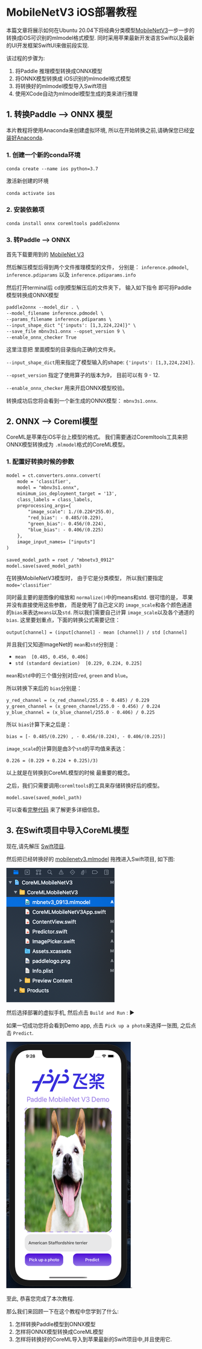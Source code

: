 # MobileNetV3 iOS部署教程

本篇文章将展示如何在Ubuntu 20.04下将经典分类模型[MobileNetV3](https://github.com/PaddlePaddle/Paddle2ONNX/tree/model_zoo/model_zoo/classification)一步一步的转换成iOS可识别的mlmodel格式模型. 同时采用苹果最新开发语言Swift以及最新的UI开发框架SwiftUI来做前段实现.


该过程的步骤为:

1. 将Paddle 推理模型转换成ONNX模型
2. 将ONNX模型转换成 iOS识别的mlmodel格式模型
3. 将转换好的mlmodel模型导入Swift项目
4. 使用XCode自动为mlmodel模型生成的类来进行推理


## 1. 转换Paddle --> ONNX 模型

本片教程将使用Anaconda来创建虚拟环境, 所以在开始转换之前,请确保您已经[安装好Anaconda](https://docs.anaconda.com/anaconda/install/index.html).

### 1. 创建一个新的conda环境

`conda create --name ios python=3.7`

激活新创建的环境

`conda activate ios`

### 2. 安装依赖项

`conda install onnx coremltools paddle2onnx`

### 3. 转Paddle --> ONNX

首先下载要用到的 [MobileNet V3](https://bj.bcebos.com/paddle2onnx/model_zoo/mobilenetv3.tar.gz)

然后解压模型后得到两个文件推理模型的文件， 分别是： `inference.pdmodel`, `inference.pdiparams` 以及 `inference.pdiparams.info`

然后打开terminal后 cd到模型解压后的文件夹下， 输入如下指令 即可将Paddle模型转换成ONNX模型

```
paddle2onnx --model_dir . \
--model_filename inference.pdmodel \
--params_filename inference.pdiparams \
--input_shape_dict "{'inputs': [1,3,224,224]}" \
--save_file mbnv3s1.onnx --opset_version 9 \
--enable_onnx_checker True
```

这里注意把 里面模型的目录指向正确的文件夹。 

`--input_shape_dict`用来指定了模型输入的shape: `{'inputs': [1,3,224,224]}`.

`--opset_version` 指定了使用算子的版本为9， 目前可以有 9 - 12.

`--enable_onnx_checker` 用来开启ONNX模型校验。


转换成功后您将会看到一个新生成的ONNX模型： `mbnv3s1.onnx`. 


## 2. ONNX --> Coreml模型

CoreML是苹果在iOS平台上模型的格式。 我们需要通过Coremltools工具来把ONNX模型转换成为 `.mlmodel`格式的CoreML模型。

### 1. 配置好转换时候的参数

```
model = ct.converters.onnx.convert(
    mode = 'classifier',
    model = "mbnv3s1.onnx",    
    minimum_ios_deployment_target = '13',
    class_labels = class_labels,
    preprocessing_args={
        "image_scale": 1./(0.226*255.0),
        "red_bias": - 0.485/(0.229),
        "green_bias":- 0.456/(0.224),
        "blue_bias": - 0.406/(0.225)
    },
    image_input_names= ["inputs"]
)

saved_model_path = root / "mbnetv3_0912"
model.save(saved_model_path)
```

在转换MobileNetV3模型时， 由于它是分类模型， 所以我们要指定
`mode='classifier'`

同时最主要的是图像的缩放和 `normalize()`中的means和std. 很可惜的是， 苹果并没有直接使用这些参数， 而是使用了自己定义的 `image_scale`和各个颜色通道的`bias`来表达`means`以及`std`. 所以我们需要自己计算 `image_scale`以及各个通道的 `bias`. 
这里要划重点，下面的转换公式需要记住：

`output[channel] = (input[channel] - mean [channel]) / std [channel]`

并且我们又知道ImageNet的 `mean`和`std`分别是：

* `mean  [0.485, 0.456, 0.406]`
* `std (standard deviation)  [0.229, 0.224, 0.225]`

`mean`和`std`中的三个值分别对应`red`, `green` and `blue`。 

所以转换下来后的 `bias`分别是：

```
y_red_channel = (x_red_channel/255.0 - 0.485) / 0.229
y_green_channel = (x_green_channel/255.0 - 0.456) / 0.224
y_blue_channel = (x_blue_channel/255.0 - 0.406) / 0.225
```
所以 `bias`计算下来之后是：
```
bias = [- 0.485/(0.229) , - 0.456/(0.224), - 0.406/(0.225)]
```

`image_scale`的计算则是由3个`std`的平均值来表达：

```
0.226 = (0.229 + 0.224 + 0.225)/3)
```

以上就是在转换到CoreML模型的时候 最重要的概念。

之后，我们只需要调用`coremltools`的工具来存储转换好后的模型。

```
model.save(saved_model_path)
```

可以查看[完整代码](./mobilenetv3_convert.py) 来了解更多详细信息。

## 3. 在Swift项目中导入CoreML模型

现在,请先解压 [Swift项目](../assets/CoreMLMobileNetV3.zip).

然后把已经转换好的 [mobilenetv3.mlmodel](./mbnv3s1_op9_sim.onnx) 拖拽进入Swift项目, 如下图:

![Swift项目图](../assets/projectfiles.png)

然后选择部署的虚拟手机, 然后点击 `Build and Run` : &#9658;

如果一切成功您将会看到Demo app, 点击 `Pick up a photo`来选择一张图, 之后点击 `Predict`.

![小狗](../assets/dog.png).

至此, 恭喜您完成了本次教程.

那么我们来回顾一下在这个教程中您学到了什么:

1. 怎样转换Paddle模型到ONNX模型
2. 怎样将ONNX模型转换成CoreML模型
3. 怎样将转换好的CoreML导入到苹果最新的Swift项目中,并且使用它.
